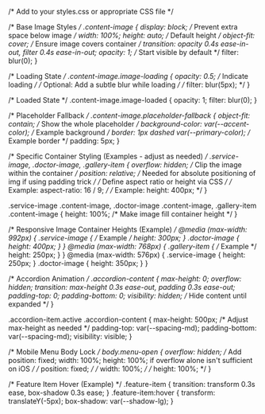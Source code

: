 /* Add to your styles.css or appropriate CSS file */

/* Base Image Styles */
.content-image {
  display: block; /* Prevent extra space below image */
  width: 100%;
  height: auto; /* Default height */
  object-fit: cover; /* Ensure image covers container */
  transition: opacity 0.4s ease-in-out, filter 0.4s ease-in-out;
  opacity: 1; /* Start visible by default */
  filter: blur(0);
}

/* Loading State */
.content-image.image-loading {
  opacity: 0.5; /* Indicate loading */
  /* Optional: Add a subtle blur while loading */
  /* filter: blur(5px); */
}

/* Loaded State */
.content-image.image-loaded {
  opacity: 1;
  filter: blur(0);
}

/* Placeholder Fallback */
.content-image.placeholder-fallback {
  object-fit: contain; /* Show the whole placeholder */
  background-color: var(--accent-color); /* Example background */
  border: 1px dashed var(--primary-color); /* Example border */
  padding: 5px;
}

/* Specific Container Styling (Examples - adjust as needed) */
.service-image,
.doctor-image,
.gallery-item {
  overflow: hidden; /* Clip the image within the container */
  position: relative; /* Needed for absolute positioning of img if using padding trick */
  /* Define aspect ratio or height via CSS */
  /* Example: aspect-ratio: 16 / 9; */
  /* Example: height: 400px; */
}

.service-image .content-image,
.doctor-image .content-image,
.gallery-item .content-image {
  height: 100%; /* Make image fill container height */
}

/* Responsive Image Container Heights (Example) */
@media (max-width: 992px) {
  .service-image { /* Example */
    height: 300px;
  }
  .doctor-image {
     height: 400px;
  }
}
@media (max-width: 768px) {
  .gallery-item { /* Example */
     height: 250px;
  }
}
@media (max-width: 576px) {
  .service-image {
     height: 250px;
  }
   .doctor-image {
     height: 350px;
  }
}


/* Accordion Animation */
.accordion-content {
  max-height: 0;
  overflow: hidden;
  transition: max-height 0.3s ease-out, padding 0.3s ease-out;
  padding-top: 0;
  padding-bottom: 0;
  visibility: hidden; /* Hide content until expanded */
}

.accordion-item.active .accordion-content {
  max-height: 500px; /* Adjust max-height as needed */
  padding-top: var(--spacing-md);
  padding-bottom: var(--spacing-md);
  visibility: visible;
}

/* Mobile Menu Body Lock */
body.menu-open {
  overflow: hidden;
  /* Add position: fixed; width: 100%; height: 100%; if overflow alone isn't sufficient on iOS */
  /* position: fixed; */
  /* width: 100%; */
  /* height: 100%; */
}

/* Feature Item Hover (Example) */
.feature-item {
  transition: transform 0.3s ease, box-shadow 0.3s ease;
}
.feature-item:hover {
  transform: translateY(-5px);
  box-shadow: var(--shadow-lg);
}